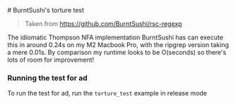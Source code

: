 # BurntSushi's torture test
> Taken from https://github.com/BurntSushi/rsc-regexp

The idiomatic Thompson NFA implementation BurntSushi has can execute this in around 0.24s on my
M2 Macbook Pro, with the ripgrep version taking a mere 0.01s. By comparison my runtime looks
to be O(seconds) so there's lots of room for improvement!


### Running the test for ad
To run the test for ad, run the `torture_test` example in release mode

